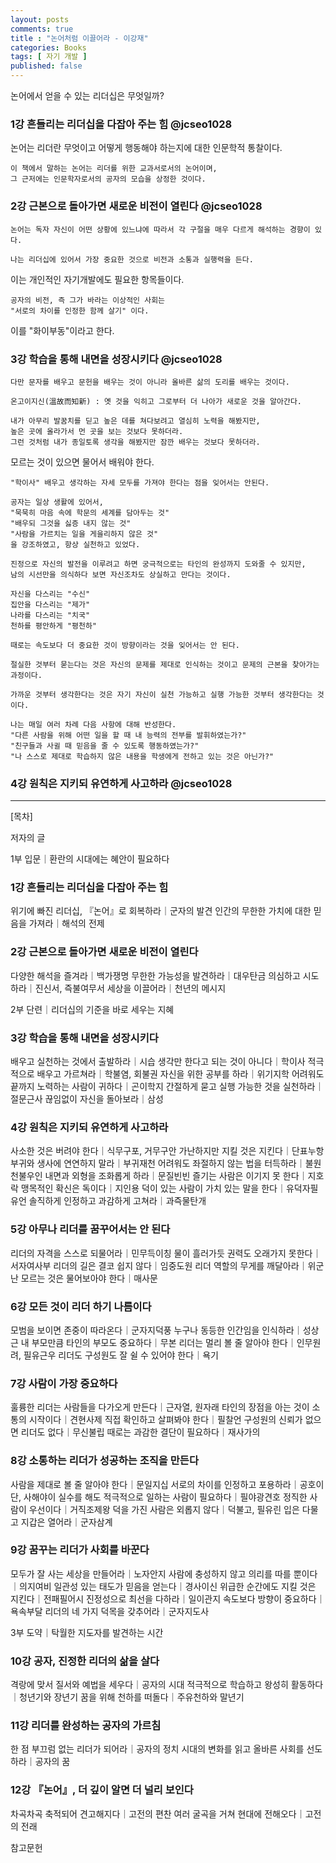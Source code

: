 ```yaml
---
layout: posts
comments: true
title : "논어처럼 이끌어라 - 이강재"
categories: Books
tags: [ 자기 개발 ]
published: false
---
```


논어에서 얻을 수 있는 리더십은 무엇일까?

### 1강 흔들리는 리더십을 다잡아 주는 힘 @jcseo1028

논어는 리더란 무엇이고 어떻게 행동해야 하는지에 대한 인문학적 통찰이다.

```text
이 책에서 말하는 논어는 리더를 위한 교과서로서의 논어이며, 
그 근저에는 인문학자로서의 공자의 모습을 상정한 것이다.
```

### 2강 근본으로 돌아가면 새로운 비전이 열린다  @jcseo1028

```text
논어는 독자 자신이 어떤 상황에 있느냐에 따라서 각 구절을 매우 다르게 해석하는 경향이 있다.
```

```text
나는 리더십에 있어서 가장 중요한 것으로 비전과 소통과 실행력을 든다.
```

이는 개인적인 자기개발에도 필요한 항목들이다.

```text
공자의 비전, 즉 그가 바라는 이상적인 사회는
"서로의 차이를 인정한 함께 살기" 이다.
```

이를 "화이부동"이라고 한다.

### 3강 학습을 통해 내면을 성장시키다 @jcseo1028

```text
다만 문자를 배우고 문헌을 배우는 것이 아니라 올바른 삶의 도리를 배우는 것이다.
```

```text
온고이지신(溫故而知新) : 옛 것을 익히고 그로부터 더 나아가 새로운 것을 알아간다.
```

```text
내가 아무리 발꿈치를 딛고 높은 데를 쳐다보려고 열심히 노력을 해봤지만,
높은 곳에 올라가서 먼 곳을 보는 것보다 못하더라.
그런 것처럼 내가 종일토록 생각을 해봤지만 잠깐 배우는 것보다 못하더라.
```

모르는 것이 있으면 물어서 배워야 한다.

```text
"학이사" 배우고 생각하는 자세 모두를 가져야 한다는 점을 잊어서는 안된다.
```

```text
공자는 일상 생활에 있어서,
"묵묵히 마음 속에 학문의 세계를 담아두는 것"
"배우되 그것을 싫증 내지 않는 것"
"사람을 가르치는 일을 게을리하지 않은 것"
을 강조하였고, 항상 실천하고 있었다.
```

```text
진정으로 자신의 발전을 이루려고 하면 궁극적으로는 타인의 완성까지 도와줄 수 있지만,
남의 시선만을 의식하다 보면 자신조차도 상실하고 만다는 것이다.
```

```text
자신을 다스리는 "수신"
집안을 다스리는 "제가"
나라를 다스리는 "치국"
천하를 평안하게 "평천하"
```

```text
때로는 속도보다 더 중요한 것이 방향이라는 것을 잊어서는 안 된다.
```

```text
절실한 것부터 묻는다는 것은 자신의 문제를 제대로 인식하는 것이고 문제의 근본을 찾아가는 과정이다.
```

```text
가까운 것부터 생각한다는 것은 자기 자신이 실천 가능하고 실행 가능한 것부터 생각한다는 것이다.
```

```text
나는 매일 여러 차례 다음 사항에 대해 반성한다.
"다른 사람을 위해 어떤 일을 할 때 내 능력의 전부를 발휘하였는가?"
"친구들과 사귈 때 믿음을 줄 수 있도록 행동하였는가?"
"나 스스로 제대로 학습하지 않은 내용을 학생에게 전하고 있는 것은 아닌가?"
```

### 4강 원칙은 지키되 유연하게 사고하라 @jcseo1028

---

[목차]

저자의 글

1부 입문｜환란의 시대에는 혜안이 필요하다

### 1강 흔들리는 리더십을 다잡아 주는 힘

위기에 빠진 리더십, 『논어』로 회복하라｜군자의 발견
인간의 무한한 가치에 대한 믿음을 가져라｜해석의 전제

### 2강 근본으로 돌아가면 새로운 비전이 열린다

다양한 해석을 즐겨라｜백가쟁명
무한한 가능성을 발견하라｜대우탄금
의심하고 시도하라｜진신서, 즉불여무서
세상을 이끌어라｜천년의 메시지

2부 단련｜리더십의 기준을 바로 세우는 지혜

### 3강 학습을 통해 내면을 성장시키다

배우고 실천하는 것에서 출발하라｜시습
생각만 한다고 되는 것이 아니다｜학이사
적극적으로 배우고 가르쳐라｜학불염, 회불권
자신을 위한 공부를 하라｜위기지학
어려워도 끝까지 노력하는 사람이 귀하다｜곤이학지
간절하게 묻고 실행 가능한 것을 실천하라｜절문근사
끊임없이 자신을 돌아보라｜삼성

### 4강 원칙은 지키되 유연하게 사고하라

사소한 것은 버려야 한다｜식무구포, 거무구안
가난하지만 지킬 것은 지킨다｜단표누항
부귀와 생사에 연연하지 말라｜부귀재천
어려워도 좌절하지 않는 법을 터득하라｜불원천불우인
내면과 외형을 조화롭게 하라｜문질빈빈
즐기는 사람은 이기지 못 한다｜지호락
맹목적인 확신은 독이다｜지인용
덕이 있는 사람이 가치 있는 말을 한다｜유덕자필유언
솔직하게 인정하고 과감하게 고쳐라｜과즉물탄개

### 5강 아무나 리더를 꿈꾸어서는 안 된다

리더의 자격을 스스로 되물어라｜민무득이칭
물이 흘러가듯 권력도 오래가지 못한다｜서자여사부
리더의 길은 결코 쉽지 않다｜임중도원
리더 역할의 무게를 깨달아라｜위군난
모르는 것은 물어보아야 한다｜매사문

### 6강 모든 것이 리더 하기 나름이다

모범을 보이면 존중이 따라온다｜군자지덕풍
누구나 동등한 인간임을 인식하라｜성상근
내 부모만큼 타인의 부모도 중요하다｜무본
리더는 멀리 볼 줄 알아야 한다｜인무원려, 필유근우
리더도 구성원도 잘 쉴 수 있어야 한다｜욕기

### 7강 사람이 가장 중요하다

훌륭한 리더는 사람들을 다가오게 만든다｜근자열, 원자래
타인의 장점을 아는 것이 소통의 시작이다｜견현사제
직접 확인하고 살펴봐야 한다｜필찰언
구성원의 신뢰가 없으면 리더도 없다｜무신불립
때로는 과감한 결단이 필요하다｜재사가의

### 8강 소통하는 리더가 성공하는 조직을 만든다

사람을 제대로 볼 줄 알아야 한다｜문일지십
서로의 차이를 인정하고 포용하라｜공호이단, 사해야이
실수를 해도 적극적으로 일하는 사람이 필요하다｜필야광견호
정직한 사람이 우선이다｜거직조제왕
덕을 가진 사람은 외롭지 않다｜덕불고, 필유린
입은 다물고 지갑은 열어라｜군자삼계

### 9강 꿈꾸는 리더가 사회를 바꾼다

모두가 잘 사는 세상을 만들어라｜노자안지
사람에 충성하지 않고 의리를 따를 뿐이다｜의지여비
일관성 있는 태도가 믿음을 얻는다｜경사이신
위급한 순간에도 지킬 것은 지킨다｜전패필어시
진정성으로 최선을 다하라｜일이관지
속도보다 방향이 중요하다｜욕속부달
리더의 네 가지 덕목을 갖추어라｜군자지도사

3부 도약｜탁월한 지도자를 발견하는 시간

### 10강 공자, 진정한 리더의 삶을 살다

격랑에 맞서 질서와 예법을 세우다｜공자의 시대
적극적으로 학습하고 왕성히 활동하다｜청년기와 장년기
꿈을 위해 천하를 떠돌다｜주유천하와 말년기

### 11강 리더를 완성하는 공자의 가르침

한 점 부끄럼 없는 리더가 되어라｜공자의 정치
시대의 변화를 읽고 올바른 사회를 선도하라｜공자의 꿈

### 12강 『논어』, 더 깊이 알면 더 널리 보인다

차곡차곡 축적되어 견고해지다｜고전의 편찬
여러 굴곡을 거쳐 현대에 전해오다｜고전의 전래

참고문헌

